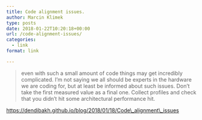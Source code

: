 ```yaml
---
title: Code alignment issues.
author: Marcin Klimek
type: posts
date: 2018-01-22T10:20:18+00:00
url: /code-alignment-issues/
categories:
  - link
format: link

---
```

> even with such a small amount of code things may get incredibly complicated. I’m not saying we all should be experts in the hardware we are coding for, but at least be informed about such issues. Don’t take the first measured value as a final one. Collect profiles and check that you didn’t hit some architectural performance hit.

https://dendibakh.github.io/blog/2018/01/18/Code\_alignment\_issues